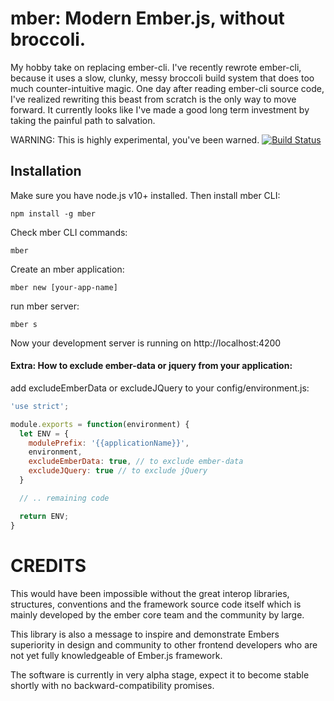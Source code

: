 # mber: Modern Ember.js, without broccoli.

My hobby take on replacing ember-cli. I've recently rewrote ember-cli, because it uses a slow, clunky, messy broccoli build system that does too much counter-intuitive magic. One day after reading ember-cli source code, I've realized rewriting this beast from scratch is the only way to move forward. It currently looks like I've made a good long term investment by taking the painful path to salvation.

<p>
  WARNING: This is highly experimental, you've been warned.
  <a href="https://circleci.com/gh/izelnakri/mber/">
    <img src="https://circleci.com/gh/izelnakri/mber/tree/master.png" alt="Build Status">
  </a>
</p>


## Installation

Make sure you have node.js v10+ installed. Then install mber CLI:

```
npm install -g mber
```

Check mber CLI commands:

```
mber
```

Create an mber application:

```
mber new [your-app-name]
```

run mber server:

```
mber s
```

Now your development server is running on http://localhost:4200

#### Extra: How to exclude ember-data or jquery from your application:

add excludeEmberData or excludeJQuery to your config/environment.js:
```js
'use strict';

module.exports = function(environment) {
  let ENV = {
    modulePrefix: '{{applicationName}}',
    environment,
    excludeEmberData: true, // to exclude ember-data
    excludeJQuery: true // to exclude jQuery
  }

  // .. remaining code

  return ENV;
}
```

# CREDITS
This would have been impossible without the great interop libraries, structures, conventions and the framework source code itself which is mainly developed by the ember core team and the community by large.

This library is also a message to inspire and demonstrate Embers superiority in design and community to other frontend developers who are not yet fully knowledgeable of Ember.js framework.

The software is currently in very alpha stage, expect it to become stable shortly with no backward-compatibility promises.
